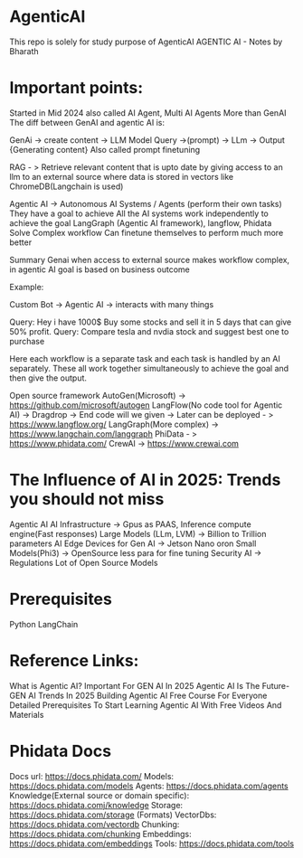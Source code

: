 # AgenticAI
This repo is solely for study purpose of AgenticAI
AGENTIC AI - Notes by Bharath

# Important points:
Started in Mid 2024 also called AI Agent, Multi AI Agents
More than GenAI
The diff between GenAI and agentic AI is:


GenAi -> create content -> LLM Model
Query ->(prompt) -> LLm -> Output {Generating content}
Also called prompt finetuning

RAG - > Retrieve relevant content that is upto date by giving access to an llm to an external source where data is stored in vectors like ChromeDB(Langchain is used)

Agentic AI -> Autonomous AI Systems / Agents (perform their own tasks)
They have a goal to achieve
All the AI systems work independently to achieve the goal
LangGraph (Agentic AI framework), langflow, Phidata
Solve Complex workflow
Can finetune themselves to perform much more better

Summary
Genai when access to external source makes workflow complex, in agentic AI goal is based on business outcome


Example:

Custom Bot -> Agentic AI -> interacts with many things

Query: Hey i have 1000$ Buy some stocks and sell it in 5 days that can give 50% profit.
Query: Compare tesla and nvdia stock and suggest best one to purchase


Here each workflow is a separate task and each task is handled by an AI separately. These all work together simultaneously  to achieve the goal and then give the output.

Open source framework 
AutoGen(Microsoft) -> https://github.com/microsoft/autogen
LangFlow(No code tool for Agentic AI) -> Dragdrop -> End code will we given -> Later can be deployed - > https://www.langflow.org/
LangGraph(More complex) -> https://www.langchain.com/langgraph
PhiData - > https://www.phidata.com/
CrewAI -> https://www.crewai.com

# The Influence of AI in 2025: Trends you should not miss
Agentic AI
AI Infrastructure -> Gpus as PAAS, Inference compute engine(Fast responses)
Large Models (LLm, LVM) -> Billion to Trillion parameters
AI Edge Devices for Gen AI -> Jetson Nano oron
Small Models(Phi3) -> OpenSource less para for fine tuning
Security AI -> Regulations
Lot of Open Source Models

# Prerequisites
Python
LangChain 

# Reference Links:
What is Agentic AI? Important For GEN AI In 2025
Agentic AI Is The Future- GEN AI Trends In 2025
Building Agentic AI Free Course For Everyone
Detailed Prerequisites To Start Learning Agentic AI With Free Videos And Materials

# Phidata Docs
Docs url: https://docs.phidata.com/
Models: https://docs.phidata.com/models
Agents: https://docs.phidata.com/agents
Knowledge(External source or domain specific): https://docs.phidata.comj/knowledge
Storage: https://docs.phidata.com/storage (Formats)
VectorDbs: https://docs.phidata.com/vectordb 
Chunking: https://docs.phidata.com/chunking 
Embeddings: https://docs.phidata.com/embeddings 
Tools: https://docs.phidata.com/tools 
